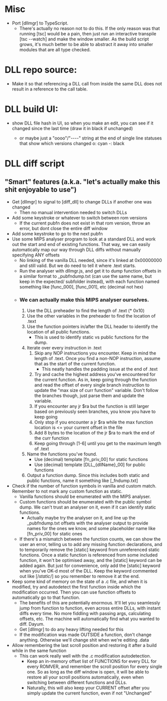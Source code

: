 

# Misc

- Port [dllmgr] to TypeScript.
    - There's actually no reason not to do this. If the only reason was that running [tsc] would be a pain, then just run an interactive transpile [tsc --watch] and make the window smaller. As the build script grows, it's much better to be able to abstract it away into smaller modules that are all type checked.


# DLL repo source:

- Make it so that referencing a DLL call from inside the same DLL does not result in a reference to the call table.




# DLL build UI:

- show DLL file hash in UI, so when you make an edit, you can see if it changed since the last time (draw it in black if unchanged)

    - or maybe just a "oooo"/"----" string at the end of single line statuses that show which versions changed
        o: cyan
        -: black



# DLL diff script

## "Smart" features (a.k.a. "let's actually make this shit enjoyable to use")

- Get [dllmgr] to signal to [diff_dll] to change DLLs if another one was changed
    - Then no manual intervention needed to switch DLLs
- Add some keystroke or whatever to switch between rom versions
    - If the current pubfn does not exist in that rom version, throw an error, but dont close the entire diff window
- Add some keystroke to go to the next pubfn
- Use some MIPS analyser program to look at a standard DLL and work out the start and end of existing functions. That way, we can easily automatically map our way through DLL diffs without manually specifying ANY offsets
    - No linking of the vanilla DLL needed, since it's linked at 0x00000000 and still valid. But we do need to tell it where .text starts.
    - Run the analyser with dllmgr.js, and get it to dump function offsets in a similar format to _pubfndump.txt (can use the same name, but keep in the expected/ subfolder instead), with each function named something like [func_000], [func_001], etc (decimal not hex)
    - ### We can actually make this MIPS analyser ourselves.
        1. Use the DLL preheader to find the length of .text (* 0x10)
        2. Use the other variables in the preheader to find the location of .text
        3. Use the function pointers in/after the DLL header to identify the location of all public functions.
            - This is used to identify static vs public functions for the dump.
        3. Iterate over every instruction in .text
            1. Skip any NOP instructions you encounter. Keep in mind the length of .text. Once you find a non-NOP instruction, assume that as the start of the current function.
                - This neatly handles the padding issue at the end of .text
            2. Try and cache the highest address you've encountered for the current function. As in, keep going through the function and read the offset of every single branch instruction to update the "max size of curr function" variable. Don't follow the branches though, just parse them and update the variable.
            3. If you encounter any jr $ra but the function is still larger based on previously seen branches, you know you have to keep going
            4. Only stop if you encounter a jr $ra while the max function location is <= your current offset in the file
            5. Add 8 bytes to the location of the jr $ra to mark the end of the curr function
            6. Keep going through [1-6] until you get to the maximum length of .text
        4. Name the functions you've found.
            - Use (decimal) template [fn_priv_00]       for static functions
            - Use (decimal) template [DLL_{dllName}_00] for public functions
        5. Output a function dump. Since this includes both static and public functions, name it something like [_fndump.txt]
- Check if the number of function symbols in vanilla and custom match. Remember to not mark any custom function as static.
    - Vanilla functions should be enumerated with the MIPS analyser. 
    - Custom functions should be enumerated with the public symbol dump. We can't trust an analyser on it, even if it can identify static functions.
        - Actually maybe try the analyser on it, and line up the _pubfndump.txt offsets with the analyser output to provide names for the ones we know, and some placeholder name like [fn_priv_00] for static ones
    - If there's a mismatch between the function counts, we can show the user an error, telling us to add any missing function declarations, and to temporarily remove the [static] keyword from unreferenced static functions. Once a static function is referenced from some included function, it won't be optimised away, and the [static] keyword can be added again. But just for convenience, only add the [static] keyword when you've OK-d most of the DLL. Keep the keyword commented out like [/*static*/] so you remember to remove it at the end.
- Keep some kind of memory on the state of a .c file, and when it is modified, try and autodetect the first function inside which the modification occurred. Then you can use function offsets to automatically go to that function.
    - The benefits of this are potentially enormous. It'll let you seamlessly jump from function to function, even across entire DLLs, with instant diffs every time. No more fiddling with passing args, calculating offsets, etc. The machine will automatically find what you wanted to diff. Dayum.
    - Get [dllmgr] to do any heavy lifting needed for this
    - If the modification was made OUTSIDE a function, don't change anything. Otherwise we'll change shit when we're editing .data
- Allow remembering the last scroll position and restoring it after a build while in the same function
    - This can work really well with the .c modification autodetection.
        - Keep an in-memory offset list of FUNCTIONS for every DLL for every ROMVER, and remember the scroll position for every single one. So as long as the diff window is open, it will be able to restore all your scroll positions automatically, even when switching between different functions and DLLs.
        - Naturally, this will also keep your CURRENT offset after you simply update the current function, even if not "Unchanged"






























